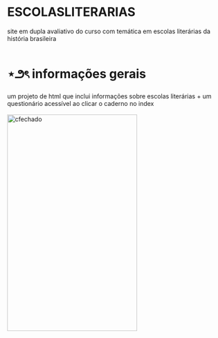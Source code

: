 # ESCOLASLITERARIAS
site em dupla avaliativo do curso com temática em escolas literárias da história brasileira
</br></br>
# ⋆౨ৎ informações gerais
um projeto de html que inclui informações sobre escolas literárias + um questionário acessível ao clicar o caderno no index
</br></br>
<img width="300" height="500" alt="cfechado" src="https://github.com/user-attachments/assets/e2f916c7-9dae-41df-b958-dd60b58a5384" />
